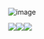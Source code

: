 

![image](https://github.com/user-attachments/assets/17131691-d2c1-4330-850e-bf08cccc09f9)

![](https://64.media.tumblr.com/72f8a797e5dd157c1170b9c685d8fb21/26e04d3bb0c43dfd-3c/s100x200/51e3acc836dc44f390a9213ffdd34a130ffca3c9.pnj)![](https://64.media.tumblr.com/a05579621d390dc2fff36d56b608b166/26e04d3bb0c43dfd-36/s100x200/156f4ea6084106f166e53b5f3caf744ee3a4122c.pnj)![](https://64.media.tumblr.com/de678225bdc8bad1d9c64c374177ca91/26e04d3bb0c43dfd-e1/s100x200/7cc2dc2cbe2be2c2ceb53272eb1dddd7b90c2193.pnj)
